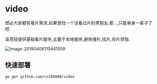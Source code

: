 # video
想必大家都有看片需求,如果想找一个没看过片的男朋友,那…,只能单身一辈子了吧.

该项目提供基础看片服务,主要于本地服务,避免搜片,找片,存片烦恼.

![image-20190406110441559](https://ws1.sinaimg.cn/large/006tNc79ly1g1sqh32d53j30u01a3k6o.jpg)

## 快速部署

```
go get github.com/cn100800/video
```

